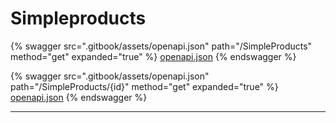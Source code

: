 # Simpleproducts

{% swagger src=".gitbook/assets/openapi.json" path="/SimpleProducts" method="get" expanded="true" %}
[openapi.json](.gitbook/assets/openapi.json)
{% endswagger %}

{% swagger src=".gitbook/assets/openapi.json" path="/SimpleProducts/{id}" method="get" expanded="true" %}
[openapi.json](.gitbook/assets/openapi.json)
{% endswagger %}

***

